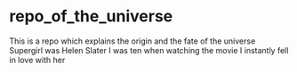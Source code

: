 # repo_of_the_universe
This is a repo which explains the origin and the fate of the universe
Supergirl was Helen Slater
I was ten when watching the movie
I instantly fell in love with her